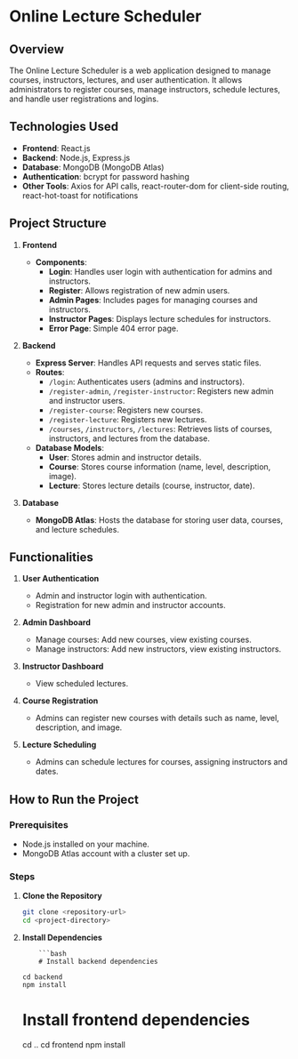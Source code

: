 # Online Lecture Scheduler

## Overview

The Online Lecture Scheduler is a web application designed to manage courses, instructors, lectures, and user authentication. It allows administrators to register courses, manage instructors, schedule lectures, and handle user registrations and logins.

## Technologies Used

- **Frontend**: React.js
- **Backend**: Node.js, Express.js
- **Database**: MongoDB (MongoDB Atlas)
- **Authentication**: bcrypt for password hashing
- **Other Tools**: Axios for API calls, react-router-dom for client-side routing, react-hot-toast for notifications

## Project Structure

1. **Frontend**

   - **Components**:
     - **Login**: Handles user login with authentication for admins and instructors.
     - **Register**: Allows registration of new admin users.
     - **Admin Pages**: Includes pages for managing courses and instructors.
     - **Instructor Pages**: Displays lecture schedules for instructors.
     - **Error Page**: Simple 404 error page.

2. **Backend**

   - **Express Server**: Handles API requests and serves static files.
   - **Routes**:
     - `/login`: Authenticates users (admins and instructors).
     - `/register-admin`, `/register-instructor`: Registers new admin and instructor users.
     - `/register-course`: Registers new courses.
     - `/register-lecture`: Registers new lectures.
     - `/courses`, `/instructors`, `/lectures`: Retrieves lists of courses, instructors, and lectures from the database.
   - **Database Models**:
     - **User**: Stores admin and instructor details.
     - **Course**: Stores course information (name, level, description, image).
     - **Lecture**: Stores lecture details (course, instructor, date).

3. **Database**
   - **MongoDB Atlas**: Hosts the database for storing user data, courses, and lecture schedules.

## Functionalities

1. **User Authentication**

   - Admin and instructor login with authentication.
   - Registration for new admin and instructor accounts.

2. **Admin Dashboard**

   - Manage courses: Add new courses, view existing courses.
   - Manage instructors: Add new instructors, view existing instructors.

3. **Instructor Dashboard**

   - View scheduled lectures.

4. **Course Registration**

   - Admins can register new courses with details such as name, level, description, and image.

5. **Lecture Scheduling**
   - Admins can schedule lectures for courses, assigning instructors and dates.

## How to Run the Project

### Prerequisites

- Node.js installed on your machine.
- MongoDB Atlas account with a cluster set up.

### Steps

1.  **Clone the Repository**

    ```bash
    git clone <repository-url>
    cd <project-directory>

    ```

2.  **Install Dependencies**

            ```bash
            # Install backend dependencies

        cd backend
        npm install

    # Install frontend dependencies

    cd ..
    cd frontend
    npm install

    ```

    ```
